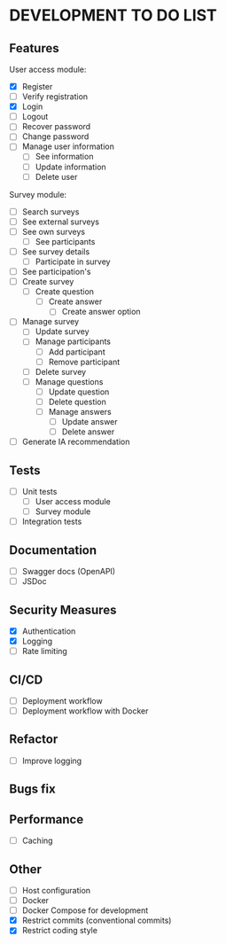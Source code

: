 # DEVELOPMENT TO DO LIST

## Features

User access module:

- [x] Register
- [ ] Verify registration
- [x] Login
- [ ] Logout
- [ ] Recover password
- [ ] Change password
- [ ] Manage user information
  - [ ] See information
  - [ ] Update information
  - [ ] Delete user

Survey module:

- [ ] Search surveys
- [ ] See external surveys
- [ ] See own surveys
  - [ ] See participants
- [ ] See survey details
  - [ ] Participate in survey
- [ ] See participation's
- [ ] Create survey
  - [ ] Create question
    - [ ] Create answer
      - [ ] Create answer option
- [ ] Manage survey
  - [ ] Update survey
  - [ ] Manage participants
    - [ ] Add participant
    - [ ] Remove participant
  - [ ] Delete survey
  - [ ] Manage questions
    - [ ] Update question
    - [ ] Delete question
    - [ ] Manage answers
      - [ ] Update answer
      - [ ] Delete answer
- [ ] Generate IA recommendation

## Tests

- [ ] Unit tests
  - [ ] User access module
  - [ ] Survey module
- [ ] Integration tests

## Documentation

- [ ] Swagger docs (OpenAPI)
- [ ] JSDoc

## Security Measures

- [x] Authentication
- [x] Logging
- [ ] Rate limiting

## CI/CD

- [ ] Deployment workflow
- [ ] Deployment workflow with Docker

## Refactor

- [ ] Improve logging

## Bugs fix

## Performance

- [ ] Caching

## Other

- [ ] Host configuration
- [ ] Docker
- [ ] Docker Compose for development
- [x] Restrict commits (conventional commits)
- [x] Restrict coding style
